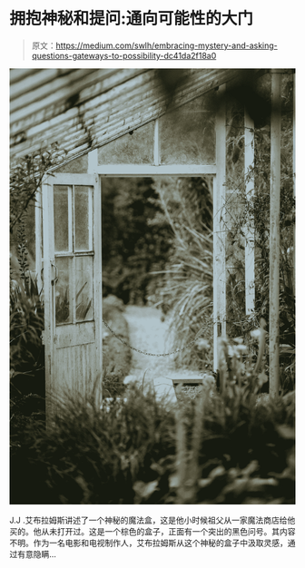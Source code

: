 # 拥抱神秘和提问:通向可能性的大门

> 原文：<https://medium.com/swlh/embracing-mystery-and-asking-questions-gateways-to-possibility-dc41da2f18a0>

![](img/689a0648bf6f84207921f43232f7c025.png)

J.J .艾布拉姆斯讲述了一个神秘的魔法盒，这是他小时候祖父从一家魔法商店给他买的。他从未打开过。这是一个棕色的盒子，正面有一个突出的黑色问号。其内容不明。作为一名电影和电视制作人，艾布拉姆斯从这个神秘的盒子中汲取灵感，通过有意隐瞒…
